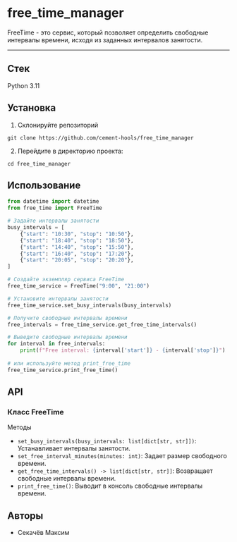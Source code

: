 # free_time_manager
FreeTime - это сервис, который позволяет определить свободные интервалы времени, исходя из заданных интервалов занятости.
* * *

## Стек
Python 3.11

## Установка
1. Склонируйте репозиторий 
``` 
git clone https://github.com/cement-hools/free_time_manager
```
2. Перейдите в директорию проекта:
``` 
cd free_time_manager
```


## Использование

```python
from datetime import datetime
from free_time import FreeTime

# Задайте интервалы занятости
busy_intervals = [
    {"start": "10:30", "stop": "10:50"},
    {"start": "18:40", "stop": "18:50"},
    {"start": "14:40", "stop": "15:50"},
    {"start": "16:40", "stop": "17:20"},
    {"start": "20:05", "stop": "20:20"},
]

# Создайте экземпляр сервиса FreeTime
free_time_service = FreeTime("9:00", "21:00")

# Установите интервалы занятости
free_time_service.set_busy_intervals(busy_intervals)

# Получите свободные интервалы времени
free_intervals = free_time_service.get_free_time_intervals()

# Выведите свободные интервалы времени
for interval in free_intervals:
    print(f"Free interval: {interval['start']} - {interval['stop']}")
    
# или используйте метод print_free_time
free_time_service.print_free_time()
```

## API

### Класс FreeTime 

Методы

 - ```set_busy_intervals(busy_intervals: list[dict[str, str]])```: Устанавливает интервалы занятости.
 - ```set_free_interval_minutes(minutes: int)```: Задает размер свободного времени.
 - ```get_free_time_intervals() -> list[dict[str, str]]```: Возвращает свободные интервалы времени.
 - ```print_free_time()```: Выводит в консоль свободные интервалы времени.


## Авторы
- Секачёв Максим
